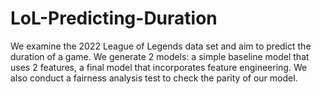 # LoL-Predicting-Duration
We examine the 2022 League of Legends data set and aim to predict the duration of a game. We generate 2 models: a simple baseline model that uses 2 features, a final model that incorporates feature engineering. We also conduct a fairness analysis test to check the parity of our model. 
